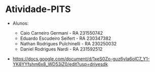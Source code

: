 # Atividade-PITS

* Alunos:
  * Caio Carneiro Germani         -    RA 231550742
  * Eduardo Escudeiro Seifert     -    RA 230347382
  * Nathan Rodrigues Pulchinelli  -    RA 230250032
  * Daniel Rodrigues Nardi        -    RA 231592512


* https://docs.google.com/document/d/1xeS0Zo-guz6yIa6olC7_Y1-YK8YYfshm6x8_WD53iZ0/edit?usp=drivesdk